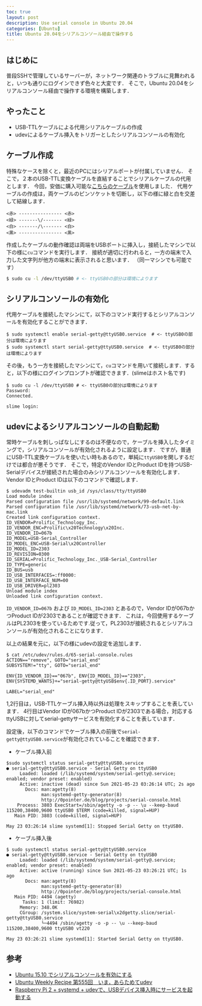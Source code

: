 ```yaml
---
toc: true
layout: post
description: Use serial console in Ubuntu 20.04
categories: [Ubuntu]
title: Ubuntu 20.04をシリアルコンソール経由で操作する
---
```


## はじめに
普段SSHで管理しているサーバーが，ネットワーク関連のトラブルに見舞われると，いつも通りにログインできず色々と大変です．
そこで，Ubuntu 20.04をシリアルコンソール経由で操作する環境を構築します．

## やったこと
* USB-TTLケーブルによる代用シリアルケーブルの作成
* udevによるケーブル挿入をトリガーとしたシリアルコンソールの有効化

## ケーブル作成
特殊なケースを除くと，最近のPCにはシリアルポートが付属していません．
そこで，２本のUSB-TTL変換ケーブルを直結することでシリアルケーブルの代用とします．
今回，安価に購入可能な[こちらのケーブル](https://www.amazon.co.jp/gp/product/B00K7YYFNM/)を使用しました．
代用ケーブルの作成は，両ケーブルのピンソケットを切断し，以下の様に緑と白を交差して結線します．

```
<赤> ---------------- <赤>
<緑> -------\/------- <緑>
<白> -------/\------- <白>
<黒> ---------------- <黒>
```

作成したケーブルの動作確認は両端をUSBポートに挿入し，接続したマシンで以下の様に`cu`コマンドを実行します．
接続が適切に行われると，一方の端末で入力した文字列が他方の端末に表示されると思います． （同一マシンでも可能です）

```bash
$ sudo cu -l /dev/ttyUSB0 # <- ttyUSB0の部分は環境によります
```

## シリアルコンソールの有効化
代用ケーブルを接続したマシンにて，以下のコマンド実行するとシリアルコンソールを有効化することができます．

```
$ sudo systemctl enable serial-getty@ttyUSB0.service  # <- ttyUSB0の部分は環境によります
$ sudo systemctl start serial-getty@ttyUSB0.service  # <- ttyUSB0の部分は環境によります
```

その後，もう一方を接続したマシンにて，`cu`コマンドを用いて接続します．すると，以下の様にログインプロンプトが確認できます．(slimeはホスト名です)

```
$ sudo cu -l /dev/ttyUSB0 # <- ttyUSB0の部分は環境によります
Password:
Connected.

slime login:
```


## udevによるシリアルコンソールの自動起動

常時ケーブルを刺しっぱなしにするのは不便なので，ケーブルを挿入したタイミングで，シリアルコンソールが有効化されるように設定します．
ですが，普通にUSB-TTL変換ケーブルを使いたい時もあるので，単純に`ttyUSB0`を関しするだけでは都合が悪そうです．
そこで，特定のVendor IDとProduct IDを持つUSB-Serialデバイスが接続された場合のみシリアルコンソールを有効化します．
Vendor IDとProduct IDは以下のコマンドで確認します．

```
$ udevadm test-builtin usb_id /sys/class/tty/ttyUSB0
Load module index
Parsed configuration file /usr/lib/systemd/network/99-default.link
Parsed configuration file /usr/lib/systemd/network/73-usb-net-by-mac.link
Created link configuration context.
ID_VENDOR=Prolific_Technology_Inc.
ID_VENDOR_ENC=Prolific\x20Technology\x20Inc.
ID_VENDOR_ID=067b
ID_MODEL=USB-Serial_Controller
ID_MODEL_ENC=USB-Serial\x20Controller
ID_MODEL_ID=2303
ID_REVISION=0300
ID_SERIAL=Prolific_Technology_Inc._USB-Serial_Controller
ID_TYPE=generic
ID_BUS=usb
ID_USB_INTERFACES=:ff0000:
ID_USB_INTERFACE_NUM=00
ID_USB_DRIVER=pl2303
Unload module index
Unloaded link configuration context.
```

`ID_VENDOR_ID=067b` および `ID_MODEL_ID=2303` とあるので，Vendor IDが067bかつProduct IDが2303であることが確認できます．
これは，今回使用するケーブルはPL2303を使っているためです.従って，PL2303が接続されるとシリアルコンソールが有効化されることになります．


以上の結果を元に，以下の様にudevの設定を追加します．

```
$ cat /etc/udev/rules.d/65-serial-console.rules
ACTION=="remove", GOTO="serial_end"
SUBSYSTEM!="tty", GOTO="serial_end"

ENV{ID_VENDOR_ID}=="067b", ENV{ID_MODEL_ID}=="2303", ENV{SYSTEMD_WANTS}+="serial-getty@ttyUSB$env{.ID_PORT}.service"

LABEL="serial_end"
```

1,2行目は，USB-TTLケーブル挿入時以外は処理をスキップすることを表しています．
4行目はVendor IDが067bかつProduct IDが2303である場合，対応するttyUSBに対してserial-gettyサービスを有効化することを表しています．

設定後，以下のコマンドでケーブル挿入の前後で`serial-getty@ttyUSB0.service`が有効化されていることを確認できます．

* ケーブル挿入前

```
$sudo systemctl status serial-getty@ttyUSB0.service
● serial-getty@ttyUSB0.service - Serial Getty on ttyUSB0
     Loaded: loaded (/lib/systemd/system/serial-getty@.service; enabled; vendor preset: enabled)
     Active: inactive (dead) since Sun 2021-05-23 03:26:14 UTC; 2s ago
       Docs: man:agetty(8)
             man:systemd-getty-generator(8)
             http://0pointer.de/blog/projects/serial-console.html
    Process: 3803 ExecStart=/sbin/agetty -o -p -- \u --keep-baud 115200,38400,9600 ttyUSB0 $TERM (code=killed, signal=HUP)
   Main PID: 3803 (code=killed, signal=HUP)

May 23 03:26:14 slime systemd[1]: Stopped Serial Getty on ttyUSB0.
```

* ケーブル挿入後

```
$ sudo systemctl status serial-getty@ttyUSB0.service
● serial-getty@ttyUSB0.service - Serial Getty on ttyUSB0
     Loaded: loaded (/lib/systemd/system/serial-getty@.service; enabled; vendor preset: enabled)
     Active: active (running) since Sun 2021-05-23 03:26:21 UTC; 1s ago
       Docs: man:agetty(8)
             man:systemd-getty-generator(8)
             http://0pointer.de/blog/projects/serial-console.html
   Main PID: 4494 (agetty)
      Tasks: 1 (limit: 76982)
     Memory: 348.0K
     CGroup: /system.slice/system-serial\x2dgetty.slice/serial-getty@ttyUSB0.service
             └─4494 /sbin/agetty -o -p -- \u --keep-baud 115200,38400,9600 ttyUSB0 vt220

May 23 03:26:21 slime systemd[1]: Started Serial Getty on ttyUSB0.
```

## 参考

* [Ubuntu 15.10 でシリアルコンソールを有効にする](https://qiita.com/falcon8823/items/cf6ace48b94946330f24)
* [Ubuntu Weekly Recipe 第555回　いま，あらためてudev](https://gihyo.jp/admin/serial/01/ubuntu-recipe/0555)
* [Raspberry Pi 2 + systemd + udevで、USBデバイス挿入時にサービスを起動する](https://thinkami.hatenablog.com/entry/2015/06/25/064658)
